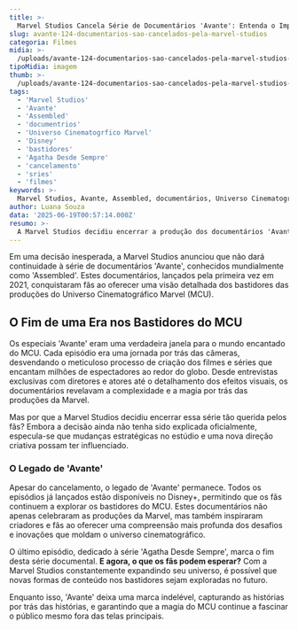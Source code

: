 ```yaml
---
title: >-
  Marvel Studios Cancela Série de Documentários 'Avante': Entenda o Impacto
slug: avante-124-documentarios-sao-cancelados-pela-marvel-studios
categoria: Filmes
midia: >-
  /uploads/avante-124-documentarios-sao-cancelados-pela-marvel-studios-thumb.webp
tipoMidia: imagem
thumb: >-
  /uploads/avante-124-documentarios-sao-cancelados-pela-marvel-studios-thumb.webp
tags:
  - 'Marvel Studios'
  - 'Avante'
  - 'Assembled'
  - 'documentrios'
  - 'Universo Cinematogrfico Marvel'
  - 'Disney'
  - 'bastidores'
  - 'Agatha Desde Sempre'
  - 'cancelamento'
  - 'sries'
  - 'filmes'
keywords: >-
  Marvel Studios, Avante, Assembled, documentários, Universo Cinematográfico Marvel, Disney+, bastidores, Agatha Desde Sempre, cancelamento, séries, filmes
author: Luana Souza
data: '2025-06-19T00:57:14.000Z'
resumo: >-
  A Marvel Studios decidiu encerrar a produção dos documentários 'Avante', que exploravam os bastidores do Universo Cinematográfico Marvel. Descubra o que levou a essa decisão e como isso afeta os fãs.
---
```


Em uma decisão inesperada, a Marvel Studios anunciou que não dará continuidade à série de documentários 'Avante', conhecidos mundialmente como 'Assembled'. Estes documentários, lançados pela primeira vez em 2021, conquistaram fãs ao oferecer uma visão detalhada dos bastidores das produções do Universo Cinematográfico Marvel (MCU). 

## O Fim de uma Era nos Bastidores do MCU

Os especiais 'Avante' eram uma verdadeira janela para o mundo encantado do MCU. Cada episódio era uma jornada por trás das câmeras, desvendando o meticuloso processo de criação dos filmes e séries que encantam milhões de espectadores ao redor do globo. Desde entrevistas exclusivas com diretores e atores até o detalhamento dos efeitos visuais, os documentários revelavam a complexidade e a magia por trás das produções da Marvel.

Mas por que a Marvel Studios decidiu encerrar essa série tão querida pelos fãs? Embora a decisão ainda não tenha sido explicada oficialmente, especula-se que mudanças estratégicas no estúdio e uma nova direção criativa possam ter influenciado. 

### O Legado de 'Avante'

Apesar do cancelamento, o legado de 'Avante' permanece. Todos os episódios já lançados estão disponíveis no Disney+, permitindo que os fãs continuem a explorar os bastidores do MCU. Estes documentários não apenas celebraram as produções da Marvel, mas também inspiraram criadores e fãs ao oferecer uma compreensão mais profunda dos desafios e inovações que moldam o universo cinematográfico.

O último episódio, dedicado à série 'Agatha Desde Sempre', marca o fim desta série documental. **E agora, o que os fãs podem esperar?** Com a Marvel Studios constantemente expandindo seu universo, é possível que novas formas de conteúdo nos bastidores sejam exploradas no futuro.

Enquanto isso, 'Avante' deixa uma marca indelével, capturando as histórias por trás das histórias, e garantindo que a magia do MCU continue a fascinar o público mesmo fora das telas principais.
